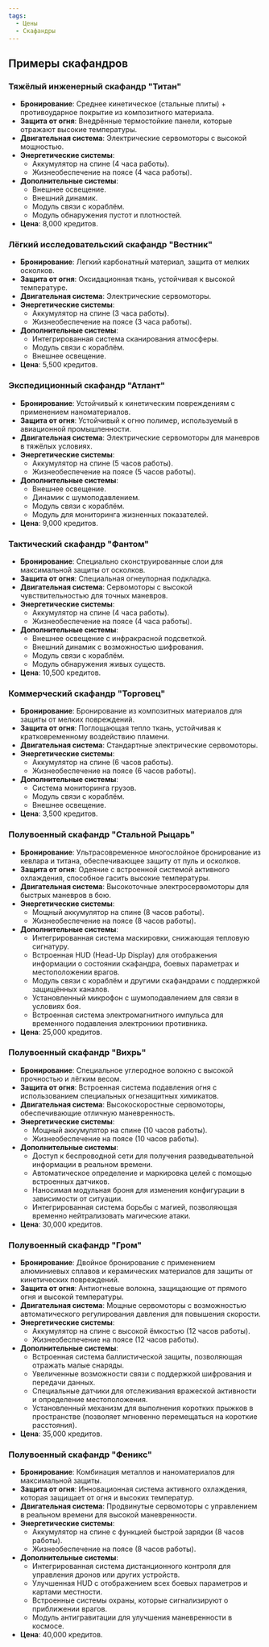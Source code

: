 ```yaml
---
tags:
  - Цены
  - Скафандры
---
```

## Примеры скафандров
### **Тяжёлый инженерный скафандр "Титан"**

- **Бронирование**: Среднее кинетическое (стальные плиты) + противоударное покрытие из композитного материала.
- **Защита от огня**: Внедрённые термостойкие панели, которые отражают высокие температуры.
- **Двигательная система**: Электрические сервомоторы с высокой мощностью.
- **Энергетические системы**:
    - Аккумулятор на спине (4 часа работы).
    - Жизнеобеспечение на поясе (4 часа работы).
- **Дополнительные системы**:
    - Внешнее освещение.
    - Внешний динамик.
    - Модуль связи с кораблём.
    - Модуль обнаружения пустот и плотностей.
- **Цена**: 8,000 кредитов.

### **Лёгкий исследовательский скафандр "Вестник"**

- **Бронирование**: Легкий карбонатный материал, защита от мелких осколков.
- **Защита от огня**: Оксидационная ткань, устойчивая к высокой температуре.
- **Двигательная система**: Электрические сервомоторы.
- **Энергетические системы**:
    - Аккумулятор на спине (3 часа работы).
    - Жизнеобеспечение на поясе (3 часа работы).
- **Дополнительные системы**:
    - Интегрированная система сканирования атмосферы.
    - Модуль связи с кораблём.
    - Внешнее освещение.
- **Цена**: 5,500 кредитов.

### **Экспедиционный скафандр "Атлант"**

- **Бронирование**: Устойчивый к кинетическим повреждениям с применением наноматериалов.
- **Защита от огня**: Устойчивый к огню полимер, используемый в авиационной промышленности.
- **Двигательная система**: Электрические сервомоторы для маневров в тяжёлых условиях.
- **Энергетические системы**:
    - Аккумулятор на спине (5 часов работы).
    - Жизнеобеспечение на поясе (5 часов работы).
- **Дополнительные системы**:
    - Внешнее освещение.
    - Динамик с шумоподавлением.
    - Модуль связи с кораблём.
    - Модуль для мониторинга жизненных показателей.
- **Цена**: 9,000 кредитов.

### **Тактический скафандр "Фантом"**

- **Бронирование**: Специально сконструированные слои для максимальной защиты от осколков.
- **Защита от огня**: Специальная огнеупорная подкладка.
- **Двигательная система**: Сервомоторы с высокой чувствительностью для точных маневров.
- **Энергетические системы**:
    - Аккумулятор на спине (4 часа работы).
    - Жизнеобеспечение на поясе (4 часа работы).
- **Дополнительные системы**:
    - Внешнее освещение с инфракрасной подсветкой.
    - Внешний динамик с возможностью шифрования.
    - Модуль связи с кораблём.
    - Модуль обнаружения живых существ.
- **Цена**: 10,500 кредитов.

### **Коммерческий скафандр "Торговец"**

- **Бронирование**: Бронирование из композитных материалов для защиты от мелких повреждений.
- **Защита от огня**: Поглощающая тепло ткань, устойчивая к кратковременному воздействию пламени.
- **Двигательная система**: Стандартные электрические сервомоторы.
- **Энергетические системы**:
    - Аккумулятор на спине (6 часов работы).
    - Жизнеобеспечение на поясе (6 часов работы).
- **Дополнительные системы**:
    - Система мониторинга грузов.
    - Модуль связи с кораблём.
    - Внешнее освещение.
- **Цена**: 3,500 кредитов.

### **Полувоенный скафандр "Стальной Рыцарь"**

- **Бронирование**: Ультрасовременное многослойное бронирование из кевлара и титана, обеспечивающее защиту от пуль и осколков.
- **Защита от огня**: Одеяние с встроенной системой активного охлаждения, способное гасить высокие температуры.
- **Двигательная система**: Высокоточные электросервомоторы для быстрых маневров в бою.
- **Энергетические системы**:
    - Мощный аккумулятор на спине (8 часов работы).
    - Жизнеобеспечение на поясе (8 часов работы).
- **Дополнительные системы**:
    - Интегрированная система маскировки, снижающая тепловую сигнатуру.
    - Встроенная HUD (Head-Up Display) для отображения информации о состоянии скафандра, боевых параметрах и местоположении врагов.
    - Модуль связи с кораблём и другими скафандрами с поддержкой защищённых каналов.
    - Установленный микрофон с шумоподавлением для связи в условиях боя.
    - Встроенная система электромагнитного импульса для временного подавления электроники противника.
- **Цена**: 25,000 кредитов.

### **Полувоенный скафандр "Вихрь"**

- **Бронирование**: Специальное углеродное волокно с высокой прочностью и лёгким весом.
- **Защита от огня**: Встроенная система подавления огня с использованием специальных огнезащитных химикатов.
- **Двигательная система**: Высокоскоростные сервомоторы, обеспечивающие отличную маневренность.
- **Энергетические системы**:
    - Мощный аккумулятор на спине (10 часов работы).
    - Жизнеобеспечение на поясе (10 часов работы).
- **Дополнительные системы**:
    - Доступ к беспроводной сети для получения разведывательной информации в реальном времени.
    - Автоматическое определение и маркировка целей с помощью встроенных датчиков.
    - Наносимая модульная броня для изменения конфигурации в зависимости от ситуации.
    - Интегрированная система борьбы с магией, позволяющая временно нейтрализовать магические атаки.
- **Цена**: 30,000 кредитов.

### **Полувоенный скафандр "Гром"**

- **Бронирование**: Двойное бронирование с применением алюминиевых сплавов и керамических материалов для защиты от кинетических повреждений.
- **Защита от огня**: Антиогневые волокна, защищающие от прямого огня и высокой температуры.
- **Двигательная система**: Мощные сервомоторы с возможностью автоматического регулирования давления для повышения скорости.
- **Энергетические системы**:
    - Аккумулятор на спине с высокой ёмкостью (12 часов работы).
    - Жизнеобеспечение на поясе (12 часов работы).
- **Дополнительные системы**:
    - Встроенная система баллистической защиты, позволяющая отражать малые снаряды.
    - Увеличенные возможности связи с поддержкой шифрования и передачи данных.
    - Специальные датчики для отслеживания вражеской активности и определение местоположения.
    - Установленный механизм для выполнения коротких прыжков в пространстве (позволяет мгновенно перемещаться на короткие расстояния).
- **Цена**: 35,000 кредитов.

### **Полувоенный скафандр "Феникс"**

- **Бронирование**: Комбинация металлов и наноматериалов для максимальной защиты.
- **Защита от огня**: Инновационная система активного охлаждения, которая защищает от огня и высоких температур.
- **Двигательная система**: Продвинутые сервомоторы с управлением в реальном времени для высокой маневренности.
- **Энергетические системы**:
    - Аккумулятор на спине с функцией быстрой зарядки (8 часов работы).
    - Жизнеобеспечение на поясе (8 часов работы).
- **Дополнительные системы**:
    - Интегрированная система дистанционного контроля для управления дронов или других устройств.
    - Улучшенная HUD с отображением всех боевых параметров и картами местности.
    - Встроенные системы охраны, которые сигнализируют о приближении врагов.
    - Модуль антигравитации для улучшения маневренности в космосе.
- **Цена**: 40,000 кредитов.